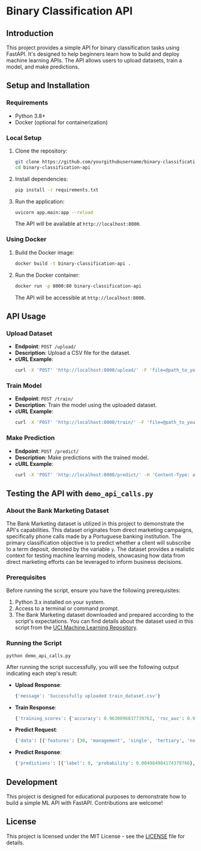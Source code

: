 
# Binary Classification API

## Introduction
This project provides a simple API for binary classification tasks using FastAPI. It's designed to help beginners learn how to build and deploy machine learning APIs. The API allows users to upload datasets, train a model, and make predictions.

## Setup and Installation

### Requirements
- Python 3.8+
- Docker (optional for containerization)

### Local Setup
1. Clone the repository:
   ```bash
   git clone https://github.com/yourgithubusername/binary-classification-api.git
   cd binary-classification-api
   ```

2. Install dependencies:
   ```bash
   pip install -r requirements.txt
   ```

3. Run the application:
   ```bash
   uvicorn app.main:app --reload
   ```
   The API will be available at `http://localhost:8000`.

### Using Docker
1. Build the Docker image:
   ```bash
   docker build -t binary-classification-api .
   ```

2. Run the Docker container:
   ```bash
   docker run -p 8000:80 binary-classification-api
   ```
   The API will be accessible at `http://localhost:8000`.

## API Usage

### Upload Dataset
- **Endpoint**: `POST /upload/`
- **Description**: Upload a CSV file for the dataset.
- **cURL Example**:
  ```bash
  curl -X 'POST' 'http://localhost:8000/upload/' -F 'file=@path_to_your_dataset.csv;type=text/csv'
  ```

### Train Model
- **Endpoint**: `POST /train/`
- **Description**: Train the model using the uploaded dataset.
- **cURL Example**:
  ```bash
  curl -X 'POST' 'http://localhost:8000/train/' -F 'file=@path_to_your_dataset.csv;type=text/csv'
  ```

### Make Prediction
- **Endpoint**: `POST /predict/`
- **Description**: Make predictions with the trained model.
- **cURL Example**:
  ```bash
  curl -X 'POST' 'http://localhost:8000/predict/' -H 'Content-Type: application/json' -d '{"data": [{"features": [30, "management", "single", "tertiary", "no", 3773, "yes", "no", null, 27, "may", 99, 1, -1, 0, null]}, ...]}'
  ```

## Testing the API with `demo_api_calls.py`

### About the Bank Marketing Dataset

The Bank Marketing dataset is utilized in this project to demonstrate the API's capabilities. This dataset originates from direct marketing campaigns, specifically phone calls made by a Portuguese banking institution. The primary classification objective is to predict whether a client will subscribe to a term deposit, denoted by the variable `y`. The dataset provides a realistic context for testing machine learning models, showcasing how data from direct marketing efforts can be leveraged to inform business decisions.

### Prerequisites

Before running the script, ensure you have the following prerequisites:

1. Python 3.x installed on your system.
2. Access to a terminal or command prompt.
3. The Bank Marketing dataset downloaded and prepared according to the script's expectations. You can find details about the dataset used in this script from the [UCI Machine Learning Repository](https://archive.ics.uci.edu/dataset/222/bank+marketing).

### Running the Script

   ```
   python demo_api_calls.py
   ```


After running the script successfully, you will see the following output indicating each step's result:

- **Upload Response**:
  ```python
  {'message': 'Successfully uploaded train_dataset.csv'}
  ```

- **Train Response**:
  ```python
  {'training_scores': {'accuracy': 0.9630896837739762, 'roc_auc': 0.9855929562230337, 'pr_auc': 0.9220665310189687, 'log_loss': 0.11033718942637911, 'brier_score': 0.030947935079333938}, 'testing_scores': {'accuracy': 0.904202377661045, 'roc_auc': 0.9278738510885942, 'pr_auc': 0.601454074096591, 'log_loss': 0.20962202748945483, 'brier_score': 0.06515554924358767}}
  ```

- **Predict Request**:
  ```python
  {'data': [{'features': [30, 'management', 'single', 'tertiary', 'no', 3773, 'yes', 'no', None, 27, 'may', 99, 1, -1, 0, None]}, {'features': [39, 'technician', 'single', None, 'no', 45248, 'yes', 'no', None, 6, 'may', 1623, 1, -1, 0, None]}, {'features': [51, 'admin.', 'single', 'secondary', 'no', 895, 'no', 'no', 'cellular', 23, 'jul', 638, 2, -1, 0, None]}, {'features': [26, 'self-employed', 'single', 'tertiary', 'no', 82, 'yes', 'no', 'cellular', 17, 'jul', 200, 1, -1, 0, None]}, {'features': [21, 'student', 'single', 'secondary', 'no', 2488, 'no', 'no', 'cellular', 12, 'oct', 180, 1, -1, 0, None]}]}
  ```

- **Predict Response**:
  ```python
  {'predictions': [{'label': 0, 'probability': 0.004984984174370766}, {'label': 1, 'probability': 0.6178786158561707}, {'label': 0, 'probability': 0.26504549384117126}, {'label': 0, 'probability': 0.010345274582505226}, {'label': 1, 'probability': 0.6866607666015625}]}
  ```

## Development

This project is designed for educational purposes to demonstrate how to build a simple ML API with FastAPI. Contributions are welcome!

## License

This project is licensed under the MIT License - see the [LICENSE](LICENSE) file for details.
